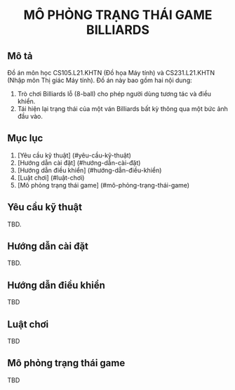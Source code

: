 <h1 style="text-align: center;">MÔ PHỎNG TRẠNG THÁI GAME BILLIARDS</h1>

## Mô tả

Đồ án môn học CS105.L21.KHTN (Đồ họa Máy tính) và CS231.L21.KHTN (Nhập môn Thị giác Máy tính). Đồ án này bao gồm hai nội dung:

<ol>
    <li> Trò chơi Billiards lỗ (8-ball) cho phép người dùng tương tác và điều khiển.
    <li> Tái hiện lại trạng thái của một ván Billiards bất kỳ thông qua một bức ảnh đầu vào.
</ol>

## Mục lục

<ol>
    <li> [Yêu cầu kỹ thuật] (#yêu-cầu-kỹ-thuật)
    <li> [Hướng dẫn cài đặt] (#hướng-dẫn-cài-đặt)
    <li> [Hướng dẫn điều khiển] (#hướng-dẫn-điều-khiển)
    <li> [Luật chơi] (#luật-chơi)
    <li> [Mô phỏng trạng thái game] (#mô-phỏng-trạng-thái-game)
</ol>

## Yêu cầu kỹ thuật

TBD.

## Hướng dẫn cài đặt

TBD.

## Hướng dẫn điều khiển

TBD

## Luật chơi

TBD

## Mô phỏng trạng thái game

TBD